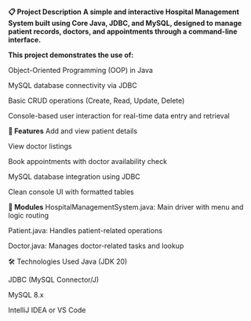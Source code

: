 **📋 Project Description**
**A simple and interactive Hospital Management System built using Core Java, JDBC, and MySQL, designed to manage patient records, doctors, and appointments through a command-line interface.**

**This project demonstrates the use of:**

Object-Oriented Programming (OOP) in Java

MySQL database connectivity via JDBC

Basic CRUD operations (Create, Read, Update, Delete)

Console-based user interaction for real-time data entry and retrieval

**🔧 Features**
Add and view patient details

View doctor listings

Book appointments with doctor availability check

MySQL database integration using JDBC

Clean console UI with formatted tables

**📁 Modules**
HospitalManagementSystem.java: Main driver with menu and logic routing

Patient.java: Handles patient-related operations

Doctor.java: Manages doctor-related tasks and lookup

🛠️ Technologies Used
Java (JDK 20)

JDBC (MySQL Connector/J)

MySQL 8.x

IntelliJ IDEA or VS Code

